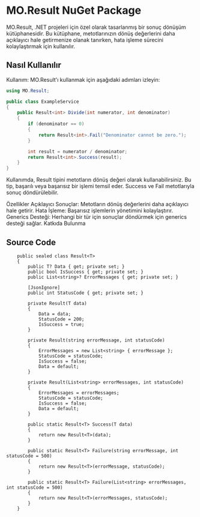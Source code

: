 ﻿# MO.Result NuGet Package

MO.Result, .NET projeleri için özel olarak tasarlanmış bir sonuç dönüşüm kütüphanesidir. Bu kütüphane, metotlarınızın dönüş değerlerini daha açıklayıcı hale getirmenize olanak tanırken, hata işleme sürecini kolaylaştırmak için kullanılır.

## Nasıl Kullanılır
Kullanım: MO.Result'ı kullanmak için aşağıdaki adımları izleyin:

```csharp
using MO.Result;

public class ExampleService
{
    public Result<int> Divide(int numerator, int denominator)
    {
        if (denominator == 0)
        {
            return Result<int>.Fail("Denominator cannot be zero.");
        }

        int result = numerator / denominator;
        return Result<int>.Success(result);
    }
}
```
Kullanımda, Result <T> tipini metotların dönüş değeri olarak kullanabilirsiniz. Bu tip, başarılı veya başarısız bir işlemi temsil eder. Success ve Fail metotlarıyla sonuç döndürülebilir.

Özellikler
Açıklayıcı Sonuçlar: Metotların dönüş değerlerini daha açıklayıcı hale getirir.
Hata İşleme: Başarısız işlemlerin yönetimini kolaylaştırır.
Generics Desteği: Herhangi bir tür için sonuçlar döndürmek için generics desteği sağlar.
Katkıda Bulunma

## Source Code 
```
    public sealed class Result<T>
    {
        public T? Data { get; private set; }
        public bool IsSuccess { get; private set; }
        public List<string>? ErrorMessages { get; private set; }

        [JsonIgnore]
        public int StatusCode { get; private set; }

        private Result(T data)
        {
            Data = data;
            StatusCode = 200;
            IsSuccess = true;
        }

        private Result(string errorMessage, int statusCode)
        {
            ErrorMessages = new List<string> { errorMessage };
            StatusCode = statusCode;
            IsSuccess = false;
            Data = default;
        }

        private Result(List<string> errorMessages, int statusCode)
        {
            ErrorMessages = errorMessages;
            StatusCode = statusCode;
            IsSuccess = false;
            Data = default;
        }

        public static Result<T> Success(T data)
        {
            return new Result<T>(data);
        }

        public static Result<T> Failure(string errorMessage, int statusCode = 500)
        {
            return new Result<T>(errorMessage, statusCode);
        }

        public static Result<T> Failure(List<string> errorMessages, int statusCode = 500)
        {
            return new Result<T>(errorMessages, statusCode);
        }
    }
```
